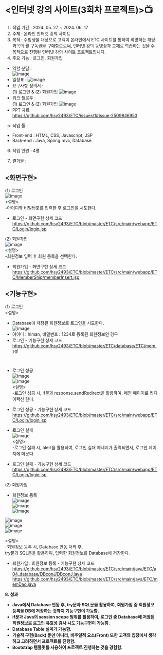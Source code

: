 # <인터넷 강의 사이트(3회차 프로젝트)>📺 <br>
1. 작업 기간 : 2024. 05. 27 ~ 2024. 06. 17<br>
2. 주제 : 온라인 인터넷 강의 사이트
3. 목적 : 수험생을 대상으로 고객이 온라인에서 ETC 사이트를 통하여 희망하는 해당 과목의 월 구독권을 구매함으로써, 인터넷 강의 동영상과 교재로 학습하는 것을 주목적으로 진행된 인터넷 강의 사이트 프로젝트입니다.<br>
4. 주요 기능 : 로그인, 회원가입<br>
- 역할 분담 : <br>
![image](https://github.com/user-attachments/assets/ed92bae7-95e5-4e99-ab8e-44880ba7e268)<br>
- 일정표 : ![image](https://github.com/user-attachments/assets/df22f931-561d-436a-9acf-9a62ecd86058) <br>
- 요구사항 정의서 : <br>
(1) 로그인 & (2) 회원가입
  ![image](https://github.com/user-attachments/assets/5ede1521-e916-46a2-ad30-b1a16fb8f66c) <br>
- 워크 플로우 : <br>
(1) 로그인 & (2) 회원가입
  ![image](https://github.com/user-attachments/assets/3c6c7404-f6ea-4a30-a9bf-0e7ce617a85f) <br>
- PPT 자료<br>
  https://github.com/hsy2493/ETC/issues/1#issue-2509846953
5. 작업 툴 :
  - Front-end : HTML, CSS, Javascript, JSP<br>
  - Back-end : Java, Spring mvc, Database<br>
6. 작업 인원 : 4명<br>

7. 결과물 :<br>
## <화면구현><br>
(1) 로그인<br>
![image](https://github.com/user-attachments/assets/0de627df-dc3b-4804-8409-c077de5f6b58)<br>
<설명><br>
-아이디와 비밀번호를 입력한 후 로그인을 시도한다.<br>
- 로그인 - 화면구현 상세 코드 <br>
https://github.com/hsy2493/ETC/blob/master/ETC/src/main/webapp/ETC/Login/login.jsp <br>

(2) 회원가입<br>
![image](https://github.com/user-attachments/assets/14c11b94-99e7-4f55-8a22-52fd1f3b8a04)<br>
<설명><br>
-회원정보 입력 후 회원 등록을 선택한다.<br>
- 회원가입 - 화면구현 상세 코드 <br>
https://github.com/hsy2493/ETC/blob/master/ETC/src/main/webapp/ETC/MemberShip/memberInsert.jsp <br>

## <기능구현><br>
(1) 로그인<br>
<설명> <br>
- Database에 저장된 회원정보로 로그인을 시도한다.<br>
![image](https://github.com/user-attachments/assets/eb6fe99d-0040-46be-825b-7af2ef749cac) <br>
- 아이디 : himan, 비밀번호 : 1234로 등록된 회원정보인 경우<br>
- 로그인 - 기능구현 상세 코드 <br>
https://github.com/hsy2493/ETC/blob/master/ETC/database/ETC/mem.sql <br>
<br>

- 로그인 성공 <br>
  ![image](https://github.com/user-attachments/assets/378d4581-df42-4961-98ff-5c5e6683c21b) <br>
![image](https://github.com/user-attachments/assets/b98fd20b-7aa5-45c0-bc9b-5ddc3ac0c9d8) <br>
<설명><br>
-로그인 성공 시, if문과 response.sendRedirect을 활용하여, 메인 페이지로 리다이랙션 한다.<br>
- 로그인 성공 - 기능구현 상세 코드 <br>
https://github.com/hsy2493/ETC/blob/master/ETC/src/main/webapp/ETC/Login/login.jsp <br>

- 로그인 실패 <br>
  ![image](https://github.com/user-attachments/assets/555f52b8-a5e3-4eca-8c63-7c8903582f03) <br>
<설명> <br>
-로그인 실패 시, alert을 활용하여, 로그인 실패 메세지가 출력되면서, 로그인 페이지에 머문다.<br>
- 로그인 실패 - 기능구현 상세 코드 <br>
https://github.com/hsy2493/ETC/blob/master/ETC/src/main/webapp/ETC/Login/login.jsp <br>

(2) 회원가입<br>
- 회원정보 등록 <br>
![image](https://github.com/user-attachments/assets/92168774-9956-496c-9168-8ec0d52fd16b) <br>
![image](https://github.com/user-attachments/assets/8c3af48d-9f49-48ed-aa2c-bf95316421c7) <br>
![image](https://github.com/user-attachments/assets/cfbc5898-d8a5-4c55-ad92-058e0cf66097) <br>

![image](https://github.com/user-attachments/assets/66fc0f31-3c29-44ea-98e8-b04b1d838dfa) <br>
![image](https://github.com/user-attachments/assets/324bd0ac-6229-45b5-8ccf-529938b9b4ef) <br>
![image](https://github.com/user-attachments/assets/209c2974-92b4-49e0-9227-837c09f97763) <br>

<설명> <br>
-회원정보 등록 시, Database 연동 처리 후, <br>
try문과 SQL문을 활용하여, 입력한 회원정보를 Database에 저장한다. <br>
- 회원가입 : 회원정보 등록 - 기능구현 상세 코드 <br>
https://github.com/hsy2493/ETC/blob/master/ETC/src/main/java/ETC/a04_database/DBconJ/DBconJ.java <br>
https://github.com/hsy2493/ETC/blob/master/ETC/src/main/java/ETC/memDao.java<br>

<b>8. 성과 
- Java에서 Database 연동 후, try문과 SQL문을 활용하여, 회원가입 중 회원정보 등록을 DB에 저장하는 것까지 기능구현이 가능함.
- if문과 Java의 session scope 범위를 활용하여, 로그인 중 Database에 저장된 회원정보로 로그인 유효성 검사 시도 기능구현이 가능함.
- Database Table 설계가 가능함.
- 기술적 구현(Back) 뿐만 아니라, 비주얼적 요소(Front) 또한 고객의 입장에서 생각하고 고려하면서 프로젝트를 진행함.
- Bootstrap 템플릿를 사용하여 프로젝트 진행하는 것을 경험함. <br>
</b>



